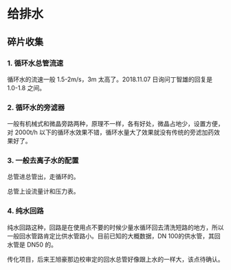 # 给排水

## 碎片收集

### 1. 循环水总管流速
循环水的流速一般 1.5-2m/s，3m 太高了。2018.11.07 日询问丁智雄的回复是 1.0-1.8 之间。

### 2. 循环水的旁滤器
一般有机械式和微晶旁路两种，原理不一样，各有好处，微晶占地少，设置方便，对 2000t/h 以下的循环水效果不错，循环水量大了效果就没有传统的旁滤加药效果好了。

### 3. 一般去离子水的配置
总管进总管出，走循环的。

总管上设流量计和压力表。

### 4. 纯水回路
纯水回路这种，回路是在使用点不要的时候少量水循环回去清洗短路的地方，所以一般回水管路肯定比供水管路小。目前已知的大概数据，DN 100的供水管，其回水管是 DN50 的。

传化项目，后来王旭豪那边校审定的回水总管好像跟上水的一样大，该点待确认。


